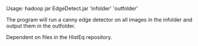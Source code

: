 Usage: hadoop jar EdgeDetect.jar 'infolder' 'outfolder'

The program will run a canny edge detector on all images in the infolder and output them in the outfolder.

Dependent on files in the HistEq repository. 
